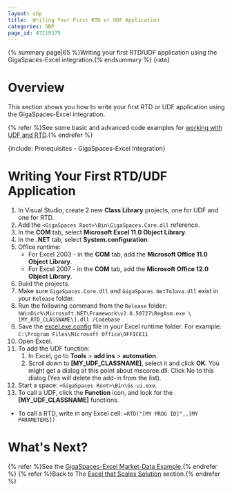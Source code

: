 ```yaml
---
layout: sbp
title:  Writing Your First RTD or UDF Application
categories: SBP
page_id: 47219379
---
```


{% summary page|65 %}Writing your first RTD/UDF application using the GigaSpaces-Excel integration.{% endsummary %}
{rate}

# Overview

This section shows you how to write your first RTD or UDF application using the GigaSpaces-Excel integration.

{% refer %}See some basic and advanced code examples for [working with UDF and RTD](./rtd-and-udf-examples---gigaspaces-excel-integration.html).{% endrefer %}

{include: Prerequisites - GigaSpaces-Excel Integration}

# Writing Your First RTD/UDF Application

1. In Visual Studio, create 2 new **Class Library** projects, one for UDF and one for RTD.
2. Add the `<GigaSpaces Root>\Bin\GigaSpaces.Core.dll` reference.
3. In the **COM** tab, select **Microsoft Excel 11.0 Object Library**.
4. In the **.NET** tab, select **System.configuration**.
5. Office runtime:
    - For Excel 2003 - in the **COM** tab, add the **Microsoft Office 11.0 Object Library**.
    - For Excel 2007 - in the **COM** tab, add the **Microsoft Office 12.0 Object Library**.
6. Build the projects.
7. Make sure `GigaSpaces.Core.dll` and `GigaSpaces.NetToJava.dll` exist in your `Release` folder.
8. Run the following command from the `Release` folder:
    `%WinDir%\Microsoft.NET\Framework\v2.0.50727\RegAsm.exe \[MY_RTD_CLASSNAME\].dll /Codebase`
9. Save the [excel.exe.config](excel.exe.config) file in your Excel runtime folder. For example: `C:\Program Files\Microsoft Office\OFFICE11`
10. Open Excel.
11. To add the UDF function:
    1. In Excel, go to **Tools** > **add ins** > **automation**.
    2. Scroll down to **\[MY_UDF_CLASSNAME\]**, select it and click **OK**. You might get a dialog at this point about mscoree.dll. Click No to this dialog (Yes will delete the add-in from the list).
12. Start a space: `<GigaSpaces Root>\Bin\Gs-ui.exe`.
13. To call a UDF, click the **Function** icon, and look for the **\[MY_UDF_CLASSNAME\]** functions.

- To call a RTD, write in any Excel cell:
    `=RTD("[MY PROG ID]",,[MY PARAMETERS])`

# What's Next?

{% refer %}See the [GigaSpaces-Excel Market-Data Example](./gigaspaces-excel-market-data-example.html).{% endrefer %}
{% refer %}Back to The [Excel that Scales Solution](./excel-that-scales-solution.html) section.{% endrefer %}
